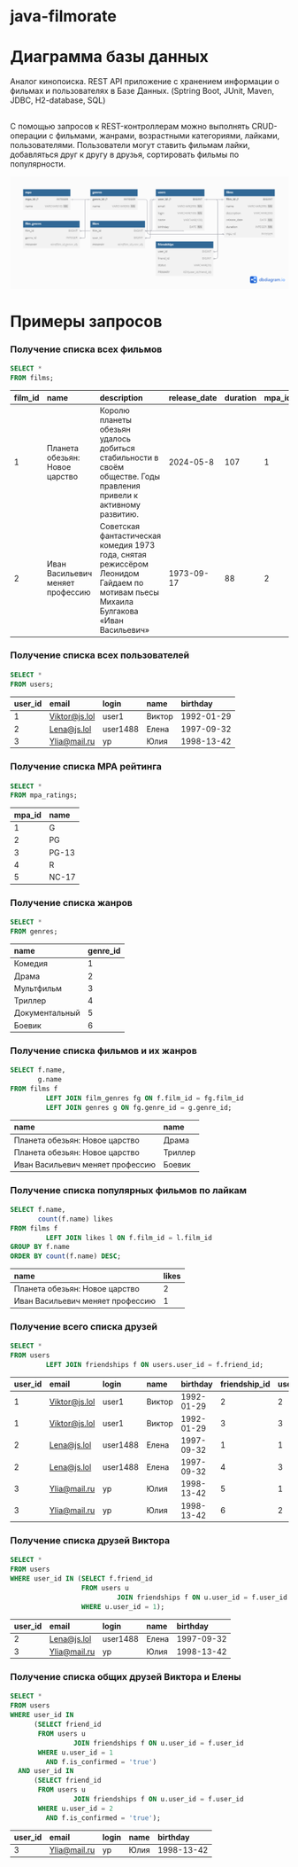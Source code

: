 # java-filmorate

# Диаграмма базы данных

Аналог кинопоиска. REST API приложение с хранением информации о фильмах и пользователях в Базе Данных. (Sptring Boot, JUnit, Maven, JDBC, H2-database, SQL)
##
С помощью запросов к REST-контроллерам можно выполнять CRUD-операции с фильмами, жанрами, возрастными категориями, лайками, пользователями. Пользователи могут ставить фильмам лайки, добавляться друг к другу в друзья, сортировать фильмы по популярности.

<img alt="Диаграмма базы данных" src="diagram.png">

# Примеры запросов

### Получение списка всех фильмов

```sql
SELECT *
FROM films;
```

| film\_id | name                                  | description                                                                                                                                       | release\_date | duration | mpa\_id |
|:---------|:--------------------------------------|:--------------------------------------------------------------------------------------------------------------------------------------------------|:--------------|:---------|:----------------|
| 1        | Планета обезьян: Новое царство        | Королю планеты обезьян удалось добиться стабильности в своём обществе. Годы правления привели к активному развитию.  | 2024-05-8     | 107      | 1               |
| 2        | Иван Васильевич меняет профессию<br/> | Советская фантастическая комедия 1973 года, снятая режиссёром Леонидом Гайдаем по мотивам пьесы Михаила Булгакова «Иван Васильевич»               | 1973-09-17    | 88       | 2               |

### Получение списка всех пользователей

```sql
SELECT *
FROM users;
```

| user\_id | email         | login    | name  | birthday   |
|:---------|:--------------|:---------|:------|:-----------|
| 1        | Viktor@js.lol | user1    | Виктор| 1992-01-29 |
| 2        | Lena@js.lol   | user1488 | Елена | 1997-09-32 |
| 3        | Ylia@mail.ru  | yp       | Юлия  | 1998-13-42 |

### Получение списка MPA рейтинга

```sql
SELECT *
FROM mpa_ratings;
```

| mpa\_id | name  |
|:----------------|:------|
| 1               | G     |
| 2               | PG    |
| 3               | PG-13 |
| 4               | R     |
| 5               | NC-17 |

### Получение списка жанров

```sql
SELECT *
FROM genres;
```

| name           | genre\_id |
|:---------------|:----------|
| Комедия        | 1         |
| Драма          | 2         |
| Мультфильм     | 3         |
| Триллер        | 4         |
| Документальный | 5         |
| Боевик         | 6         |

### Получение списка фильмов и их жанров

```sql
SELECT f.name,
       g.name
FROM films f
         LEFT JOIN film_genres fg ON f.film_id = fg.film_id
         LEFT JOIN genres g ON fg.genre_id = g.genre_id;
```

| name                                  | name    |
|:--------------------------------------|:--------|
| Планета обезьян: Новое царство        | Драма   |
| Планета обезьян: Новое царство        | Триллер |
| Иван Васильевич меняет профессию<br/> | Боевик  |

### Получение списка популярных фильмов по лайкам

```sql
SELECT f.name,
       count(f.name) likes
FROM films f
         LEFT JOIN likes l ON f.film_id = l.film_id
GROUP BY f.name
ORDER BY count(f.name) DESC;
```

| name                                  | likes |
|:--------------------------------------|:------|
| Планета обезьян: Новое царство        | 2     |
| Иван Васильевич меняет профессию<br/> | 1     |

### Получение всего списка друзей

```sql
SELECT *
FROM users
         LEFT JOIN friendships f ON users.user_id = f.friend_id;
```

| user\_id | email         | login    | name  | birthday   | friendship\_id | user\_id | friend\_id | is\_confirmed |
|:---------|:--------------|:---------|:------|:-----------|:---------------|:---------|:-----------|:--------------|
| 1        | Viktor@js.lol | user1    | Виктор| 1992-01-29 | 2              | 2        | 1          | true          |
| 1        | Viktor@js.lol | user1    | Виктор| 1992-01-29 | 3              | 3        | 1          | true          |
| 2        | Lena@js.lol   | user1488 | Елена | 1997-09-32 | 1              | 1        | 2          | true          |
| 2        | Lena@js.lol   | user1488 | Елена | 1997-09-32 | 4              | 3        | 2          | true          |
| 3        | Ylia@mail.ru  | yp       | Юлия  | 1998-13-42 | 5              | 1        | 3          | true          |
| 3        | Ylia@mail.ru  | yp       | Юлия  | 1998-13-42 | 6              | 2        | 3          | true          |

### Получение списка друзей Виктора

```sql
SELECT *
FROM users
WHERE user_id IN (SELECT f.friend_id
                  FROM users u
                           JOIN friendships f ON u.user_id = f.user_id
                  WHERE u.user_id = 1);
```

| user\_id | email         | login    | name  | birthday   |
|:---------|:--------------|:---------|:------|:-----------|
| 2        | Lena@js.lol   | user1488 | Елена | 1997-09-32 |
| 3        | Ylia@mail.ru  | yp       | Юлия  | 1998-13-42 |

### Получение списка общих друзей Виктора и Елены

```sql
SELECT *
FROM users
WHERE user_id IN
      (SELECT friend_id
       FROM users u
                JOIN friendships f ON u.user_id = f.user_id
       WHERE u.user_id = 1
         AND f.is_confirmed = 'true')
  AND user_id IN
      (SELECT friend_id
       FROM users u
                JOIN friendships f ON u.user_id = f.user_id
       WHERE u.user_id = 2
         AND f.is_confirmed = 'true');
```

| user\_id | email        | login | name  | birthday   |
|:---------|:-------------|:------|:------|:-----------|
| 3        | Ylia@mail.ru | yp    | Юлия  | 1998-13-42 |
